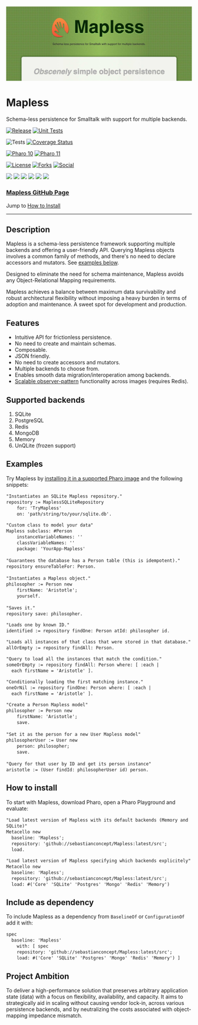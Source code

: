 ![Mapless](./hero.jpg)

# Mapless

Schema-less persistence for Smalltalk with support for multiple backends.

[![Release](https://img.shields.io/github/v/tag/sebastianconcept/Mapless?label=release)](https://github.com/sebastianconcept/Mapless/releases)
[![Unit Tests](https://github.com/sebastianconcept/Mapless/actions/workflows/build.yml/badge.svg)](https://github.com/sebastianconcept/Mapless/actions/workflows/build.yml)

![Tests](https://img.shields.io/badge/tests-193-green)
[![Coverage Status](https://codecov.io/github/sebastianconcept/Mapless/coverage.svg?branch=main)](https://codecov.io/gh/sebastianconcept/Mapless/branch/master)


[![Pharo 10](https://img.shields.io/badge/Pharo-10-%23383932.svg)](https://pharo.org/download)
[![Pharo 11](https://img.shields.io/badge/Pharo-11-%23383932.svg)](https://pharo.org/download)

[![License](https://img.shields.io/badge/license-MIT-green)](./LICENSE.txt)
[![Forks](https://img.shields.io/github/forks/sebastianconcept/Mapless?style=sociall)]()
[![Social](https://img.shields.io/github/stars/sebastianconcept/Mapless?style=social)]()

[![](https://img.shields.io/badge/Sqlite-044a64?logo=sqlite&logoColor=white)](https://www.sqlite.org/index.html)
[![](https://img.shields.io/badge/PostgreSQL-336791?logo=postgresql&logoColor=white)](https://www.postgresql.org/)
[![](https://img.shields.io/badge/UnQlite-003127?logo=unqlite&logoColor=white)](https://unqlite.org/)
[![](https://img.shields.io/badge/MongoDB-4EA94B?logo=mongodb&logoColor=white)](https://www.mongodb.com/)
[![](https://img.shields.io/badge/RAM-001B57)](https://en.wikipedia.org/wiki/Random-access_memory)
[![](https://img.shields.io/badge/redis-CC0000.svg?logo=redis&logoColor=white)](https://redis.io/)

### [Mapless GitHub Page](https://sebastianconcept.github.io/Mapless/)

Jump to [How to Install](#how-to-install)

---

## Description

Mapless is a schema-less persistence framework supporting multiple backends and offering a user-friendly API. Querying Mapless objects involves a common family of methods, and there's no need to declare accessors and mutators. See [examples below](#examples).

Designed to eliminate the need for schema maintenance, Mapless avoids any Object-Relational Mapping requirements.

Mapless achieves a balance between maximum data survivability and robust architectural flexibility without imposing a heavy burden in terms of adoption and maintenance. A sweet spot for development and production.

## Features

- Intuitive API for frictionless persistence.
- No need to create and maintain schemas.
- Composable.
- JSON friendly.
- No need to create accessors and mutators.
- Multiple backends to choose from.
- Enables smooth data migration/interoperation among backends.
- [Scalable observer-pattern](https://sebastianconcept.github.io/Mapless/guides/2024/01/28/observer-pattern.html) functionality across images (requires Redis).

## Supported backends

1. SQLite
2. PostgreSQL
3. Redis
4. MongoDB
5. Memory
6. UnQLite (frozen support)

## Examples
Try Mapless by [installing it in a supported Pharo image](#how-to-install) and the following snippets:

```Smalltalk
"Instantiates an SQLite Mapless repository."
repository := MaplessSQLiteRepository
    for: 'TryMapless'
    on: 'path/string/to/your/sqlite.db'.
```

```Smalltalk
"Custom class to model your data"
Mapless subclass: #Person
	instanceVariableNames: ''
	classVariableNames: ''
	package: 'YourApp-Mapless'

"Guarantees the database has a Person table (this is idempotent)."
repository ensureTableFor: Person.

"Instantiates a Mapless object."
philosopher := Person new
	firstName: 'Aristotle';
	yourself.

"Saves it."
repository save: philosopher.
```

```Smalltalk
"Loads one by known ID."
identified := repository findOne: Person atId: philosopher id.
```

```Smalltalk
"Loads all instances of that class that were stored in that database."
allOrEmpty := repository findAll: Person.
```

```Smalltalk
"Query to load all the instances that match the condition."
someOrEmpty := repository findAll: Person where: [ :each | 
  each firstName = 'Aristotle' ].
```

```Smalltalk
"Conditionally loading the first matching instance."
oneOrNil := repository findOne: Person where: [ :each | 
  each firstName = 'Aristotle' ].
```

```Smalltalk
"Create a Person Mapless model"
philosopher := Person new
	firstName: 'Aristotle';
	save.

"Set it as the person for a new User Mapless model"
philosopherUser := User new
	person: philosopher;
	save.  

"Query for that user by ID and get its person instance"
aristotle := (User findId: philosopherUser id) person.
```
## How to install

To start with Mapless, download Pharo, open a Pharo Playground and evaluate:

```smalltalk
"Load latest version of Mapless with its default backends (Memory and SQLite)"
Metacello new
  baseline: 'Mapless';
  repository: 'github://sebastianconcept/Mapless:latest/src';
  load.
```
```smalltalk
"Load latest version of Mapless specifying which backends explicitely"
Metacello new
  baseline: 'Mapless';
  repository: 'github://sebastianconcept/Mapless:latest/src';
  load: #('Core' 'SQLite' 'Postgres' 'Mongo' 'Redis' 'Memory') 
```

## Include as dependency

To include Mapless as a dependency from `BaselineOf` or `ConfigurationOf` add it with:

```smalltalk
spec
  baseline: 'Mapless'
    with: [ spec
    repository: 'github://sebastianconcept/Mapless:latest/src';
    load: #('Core' 'SQLite' 'Postgres' 'Mongo' 'Redis' 'Memory') ]
```
## Project Ambition

To deliver a high-performance solution that preserves arbitrary application state (data) with a focus on flexibility, availability, and capacity. It aims to strategically aid in scaling without causing vendor lock-in, across various persistence backends, and by neutralizing the costs associated with object-mapping impedance mismatch.
